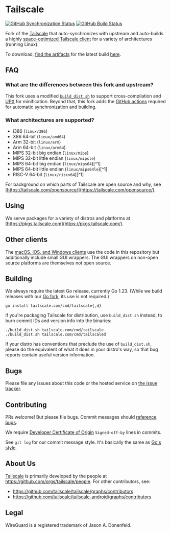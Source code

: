 # Tailscale

[![GitHub Synchronization Status](https://img.shields.io/github/actions/workflow/status/wakeful-cloud/tailscale/sync.yml?label=Synchronization&style=flat-square)](https://github.com/wakeful-cloud/tailscale/actions/workflows/sync.yml)
[![GitHub Build Status](https://img.shields.io/github/actions/workflow/status/wakeful-cloud/tailscale/build.yml?label=Build&style=flat-square)](https://github.com/wakeful-cloud/tailscale/actions/workflows/build.yml)

Fork of the [Tailscale](https://github.com/tailscale/tailscale) that auto-synchronizes with upstream and
auto-builds a highly [space-optimized Tailscale client](https://tailscale.com/kb/1207/small-tailscale) for a variety of architectures (running Linux).

To download, [find the artifacts](https://github.com/actions/upload-artifact?tab=readme-ov-file#where-does-the-upload-go) for the latest build [here](https://github.com/wakeful-cloud/tailscale/actions/workflows/build.yml).

## FAQ

### What are the differences between this fork and upstream?
This fork uses a modified [`build_dist.sh`](./build_dist.sh) to support cross-compilation and [UPX](https://upx.github.io) for minification. Beyond
that, this fork adds the [GitHub actions](.github/workflows) required for automatic synchronization
and building.

### What architectures are supported?
* i386 (`linux/386`)
* X86 64-bit (`linux/amd64`)
* Arm 32-bit (`linux/arm`)
* Arm 64-bit (`linux/arm64`)
* MIPS 32-bit big endian (`linux/mips`)
* MIPS 32-bit little endian (`linux/mipsle`)
* MIPS 64-bit big endian (`linux/mips64`)[^1]
* MIPS 64-bit little endian (`linux/mips64le`)[^1]
* RISC-V 64-bit (`linux/riscv64`)[^1]

For background on which parts of Tailscale are open source and why,
see [https://tailscale.com/opensource/](https://tailscale.com/opensource/).

## Using

We serve packages for a variety of distros and platforms at
[https://pkgs.tailscale.com](https://pkgs.tailscale.com/).

## Other clients

The [macOS, iOS, and Windows clients](https://tailscale.com/download)
use the code in this repository but additionally include small GUI
wrappers. The GUI wrappers on non-open source platforms are themselves
not open source.

## Building

We always require the latest Go release, currently Go 1.23. (While we build
releases with our [Go fork](https://github.com/tailscale/go/), its use is not
required.)

```
go install tailscale.com/cmd/tailscale{,d}
```

If you're packaging Tailscale for distribution, use `build_dist.sh`
instead, to burn commit IDs and version info into the binaries:

```
./build_dist.sh tailscale.com/cmd/tailscale
./build_dist.sh tailscale.com/cmd/tailscaled
```

If your distro has conventions that preclude the use of
`build_dist.sh`, please do the equivalent of what it does in your
distro's way, so that bug reports contain useful version information.

## Bugs

Please file any issues about this code or the hosted service on
[the issue tracker](https://github.com/tailscale/tailscale/issues).

## Contributing

PRs welcome! But please file bugs. Commit messages should [reference
bugs](https://docs.github.com/en/github/writing-on-github/autolinked-references-and-urls).

We require [Developer Certificate of
Origin](https://en.wikipedia.org/wiki/Developer_Certificate_of_Origin)
`Signed-off-by` lines in commits.

See `git log` for our commit message style. It's basically the same as
[Go's style](https://go.dev/wiki/CommitMessage).

## About Us

[Tailscale](https://tailscale.com/) is primarily developed by the
people at https://github.com/orgs/tailscale/people. For other contributors,
see:

* https://github.com/tailscale/tailscale/graphs/contributors
* https://github.com/tailscale/tailscale-android/graphs/contributors

## Legal

WireGuard is a registered trademark of Jason A. Donenfeld.
